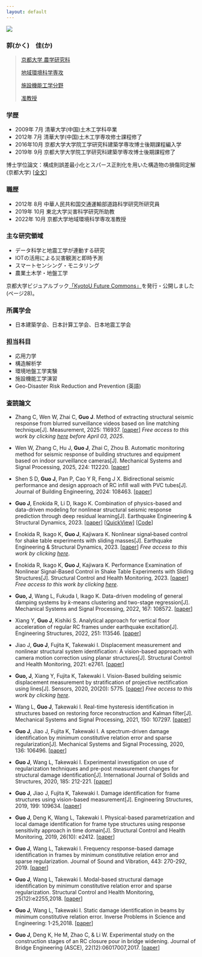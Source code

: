 ```yaml
---
layout: default
---
```


<img class="profile-picture" src="2019_guojia_1.jpg">

### 郭(かく)　佳(か)

>[京都大学 農学研究科](https://www.kais.kyoto-u.ac.jp/japanese/)
>
>[地域環境科学専攻](http://www.aee.kais.kyoto-u.ac.jp/)
>
>[施設機能工学分野](http://www.agrifacility.kais.kyoto-u.ac.jp/index.html)
>
>[准教授](http://www.agrifacility.kais.kyoto-u.ac.jp/staff/guo/index.html)

### 学歴
* 2009年 7月 清華大学(中国)土木工学科卒業
* 2012年 7月 清華大学(中国)土木工学専攻修士課程修了
* 2016年10月 京都大学大学院工学研究科建築学専攻博士後期課程編入学
* 2019年 9月 京都大学大学院工学研究科建築学専攻博士後期課程修了

博士学位論文：構成則誤差最小化とスパース正則化を用いた構造物の損傷同定解(京都大学)
[[全文](http://hdl.handle.net/2433/244543)]

### 職歴
* 2012年  8月 中華人民共和国交通運輸部道路科学研究所研究員
* 2019年 10月 東北大学災害科学研究所助教
* 2022年 10月 京都大学地域環境科学専攻准教授

### 主な研究領域
* データ科学と地震工学が連動する研究
* IOTの活用による災害観測と即時予測
* スマートセンシング・モニタリング
* 農業土木学・地盤工学

京都大学ビジュアルブック[「KyotoU Future Commons」](https://www.kyoto-u.ac.jp/ja/about/public/issue/ku-future-commons)を発行・公開しました (ページ28)。

### 所属学会
* 日本建築学会、日本計算工学会、日本地震工学会

### 担当科目
+ 応用力学
+ 構造解析学
+ 環境地盤工学実験
+ 施設機能工学演習
+ Geo-Disaster Risk Reduction and Prevention (英語)

### 査読論文
* Zhang C, Wen W, Zhai C, **Guo J**. Method of extracting structural seismic response from blurred surveillance videos based on line matching technique[J]. Measurement, 2025: 116937. [[paper](https://doi.org/10.1016/j.measurement.2025.116937)] *Free access to this work by clicking [here](https://authors.elsevier.com/c/1kbbqxsQaTvJP) before April 03, 2025*.

* Wen W, Zhang C, Hu J, **Guo J**, Zhai C, Zhou B. Automatic monitoring method for seismic response of building structures and equipment based on indoor surveillance cameras[J]. Mechanical Systems and Signal Processing, 2025, 224: 112220. [[paper](https://doi.org/10.1016/j.ymssp.2024.112220)]

* Shen S D, **Guo J**, Pan P, Cao Y R, Feng J X. Bidirectional seismic performance and design approach of RC infill wall with PVC tubes[J]. Journal of Building Engineering, 2024: 108463. [[paper](https://doi.org/10.1016/j.jobe.2024.108463)]

* **Guo J**, Enokida R, Li D, Ikago K. Combination of physics-based and data-driven modeling for nonlinear structural seismic response prediction through deep residual learning[J]. Earthquake Engineering & Structural Dynamics, 2023.
[[paper](https://onlinelibrary.wiley.com/doi/10.1002/eqe.3863)] [[QuickView](https://onlinelibrary.wiley.com/share/author/2SEQPPGRSGIXGYMJANEN?target=10.1002/eqe.3863)] [[Code](https://github.com/JiaGuoLab/pdhi)]

* Enokida R, Ikago K, **Guo J**, Kajiwara K. Nonlinear signal‐based control for shake table experiments with sliding masses[J]. Earthquake Engineering & Structural Dynamics, 2023.
[[paper](https://onlinelibrary.wiley.com/doi/10.1002/eqe.3852)]
*Free access to this work by clicking [here](https://onlinelibrary.wiley.com/doi/epdf/10.1002/eqe.3852)*.

*  Enokida R, Ikago K, **Guo J**, Kajiwara K. Performance Examination of Nonlinear Signal-Based Control in Shake Table Experiments with Sliding Structures[J]. Structural Control and Health Monitoring, 2023.
[[paper](https://doi.org/10.1155/2023/9526244)]
*Free access to this work by clicking [here](https://downloads.hindawi.com/journals/schm/2023/9526244.pdf?_gl=1*191gvsh*_ga*MTI5NTcyMTc5MC4xNzAzNjczNTAw*_ga_NF5QFMJT5V*MTcwNjI0ODYwMy4zLjEuMTcwNjI0ODk3NC40LjAuMA..&_ga=2.184328358.160857340.1706248603-1295721790.1703673500)*.

* **Guo, J**, Wang L, Fukuda I, Ikago K. Data-driven modeling of general damping systems by *k*-means clustering and two-stage regression[J]. Mechanical Systems and Signal Processing, 2022, 167: 108572.
[[paper](https://doi.org/10.1016/j.ymssp.2021.108572)]

*  Xiang Y, **Guo J**, Kishiki S. Analytical approach for vertical floor acceleration of regular RC frames under earthquake excitation[J]. Engineering Structures, 2022, 251: 113546.
[[paper](https://doi.org/10.1016/j.engstruct.2021.113546)]

* Jiao J, **Guo J**,  Fujita K, Takewaki I. Displacement measurement and nonlinear structural
system identification: A vision-based approach with camera motion correction using planar structures[J]. Structural Control and Health Monitoring, 2021: e2761.
[[paper](https://doi.org/10.1002/stc.2761)]

* **Guo, J**, Xiang Y, Fujita K, Takewaki I. Vision-Based building seismic displacement measurement by stratification of projective rectification using lines[J]. Sensors, 2020, 20(20): 5775.
[[paper](https://doi.org/10.3390/s20205775)]
*Free access to this work by clicking [here](https://www.mdpi.com/1424-8220/20/20/5775/pdf)*.

* Wang L, **Guo J**, Takewaki I. Real-time hysteresis identification in structures based on restoring force reconstruction and Kalman filter[J]. Mechanical Systems and Signal Processing, 2021, 150: 107297.
[[paper](https://doi.org/10.1016/j.ymssp.2020.107297)]

* **Guo J**, Jiao J, Fujita K, Takewaki I. A spectrum-driven damage identification by minimum constitutive relation error and sparse regularization[J]. Mechanical Systems and Signal Processing, 2020, 136: 106496.
[[paper](https://doi.org/10.1016/j.ymssp.2019.106496)]

* **Guo J**, Wang L, Takewaki I. Experimental investigation on use of regularization techniques and pre-post measurement changes for structural damage identification[J]. International Journal of Solids and Structures, 2020, 185: 212-221.
[[paper](https://doi.org/10.1016/j.ijsolstr.2019.08.026)]

* **Guo J**, Jiao J, Fujita K, Takewaki I. Damage identification for frame structures using vision-based measurement[J]. Engineering Structures, 2019, 199: 109634.
[[paper](https://doi.org/10.1016/j.engstruct.2019.109634)]

* **Guo J**, Deng K, Wang L, Takewaki I. Physical-based parametrization and local damage identification for frame type structures using response sensitivity approach in time domain[J]. Structural Control and Health Monitoring, 2019, 26(10): e2412.
[[paper](https://doi.org/10.1002/stc.2412)]

* **Guo J**, Wang L, Takewaki I. Frequency response-based damage identification in frames by minimum constitutive relation error and sparse regularization. Journal of Sound and Vibration, 443: 270-292, 2019.
[[paper](https://doi.org/10.1016/j.jsv.2018.11.020)]

* **Guo J**, Wang L, Takewaki I. Modal-based structural damage identification by minimum constitutive relation error and sparse regularization. Structural Control and Health Monitoring, 25(12):e2255,2018.
[[paper](https://doi.org/10.1002/stc.2255)]

* **Guo J**, Wang L, Takewaki I. Static damage identification in beams by minimum constitutive relation error. Inverse Problems in Science and Engineering: 1-25,2018.
[[paper](https://doi.org/10.1080/17415977.2018.1553965)]

* **Guo J**, Deng K, He M, Zhao C, & Li W. Experimental study on the construction stages of an RC closure pour in bridge widening. Journal of Bridge Engineering (ASCE), 22(12):06017007,2017.
[[paper](https://ascelibrary.org/doi/full/10.1061/(ASCE)BE.1943-5592.0001155)]
